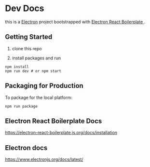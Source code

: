 # Dev Docs

this is a [Electron](https://www.electronjs.org/) project bootstrapped with [Electron React Boilerplate
](https://github.com/electron-react-boilerplate/electron-react-boilerplate).

## Getting Started

1. clone this repo

2. install packages and run

```shell
npm install
npm run dev # or npm start
```

## Packaging for Production

To package for the local platform:

```shell
npm run package
```

## Electron React Boilerplate Docs

<https://electron-react-boilerplate.js.org/docs/installation>

## Electron docs

<https://www.electronjs.org/docs/latest/>
